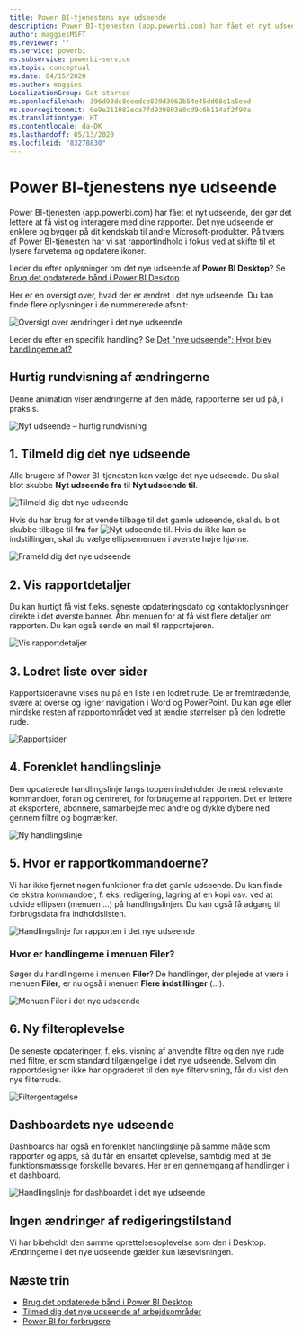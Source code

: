 ```yaml
---
title: Power BI-tjenestens nye udseende
description: Power BI-tjenesten (app.powerbi.com) har fået et nyt udseende. I denne artikel beskrives, hvordan du navigerer til rapporter ved hjælp af det nye udseende.
author: maggiesMSFT
ms.reviewer: ''
ms.service: powerbi
ms.subservice: powerbi-service
ms.topic: conceptual
ms.date: 04/15/2020
ms.author: maggies
LocalizationGroup: Get started
ms.openlocfilehash: 396d98dc8eeedce829d3062b54e45dd68e1a5ead
ms.sourcegitcommit: 0e9e211082eca7fd939803e0cd9c6b114af2f90a
ms.translationtype: HT
ms.contentlocale: da-DK
ms.lasthandoff: 05/13/2020
ms.locfileid: "83278830"
---
```

# <a name="the-new-look-of-the-power-bi-service"></a>Power BI-tjenestens nye udseende

Power BI-tjenesten (app.powerbi.com) har fået et nyt udseende, der gør det lettere at få vist og interagere med dine rapporter. Det nye udseende er enklere og bygger på dit kendskab til andre Microsoft-produkter. På tværs af Power BI-tjenesten har vi sat rapportindhold i fokus ved at skifte til et lysere farvetema og opdatere ikoner. 

Leder du efter oplysninger om det nye udseende af **Power BI Desktop**? Se [Brug det opdaterede bånd i Power BI Desktop](create-reports/desktop-ribbon.md).

Her er en oversigt over, hvad der er ændret i det nye udseende. Du kan finde flere oplysninger i de nummererede afsnit:

![Oversigt over ændringer i det nye udseende](media/service-new-look/power-bi-new-look-changes.png)

Leder du efter en specifik handling? Se [Det "nye udseende": Hvor blev handlingerne af?](service-new-look-where-actions.md)

## <a name="quick-tour-of-the-changes"></a>Hurtig rundvisning af ændringerne

Denne animation viser ændringerne af den måde, rapporterne ser ud på, i praksis.

![Nyt udseende – hurtig rundvisning](media/service-new-look/power-bi-new-look-quick-tour.gif)

## <a name="1-opt-in-to-the-new-look"></a>1. Tilmeld dig det nye udseende

Alle brugere af Power BI-tjenesten kan vælge det nye udseende. Du skal blot skubbe **Nyt udseende fra** til **Nyt udseende til**.

![Tilmeld dig det nye udseende](media/service-new-look/power-bi-new-look-off.png)

Hvis du har brug for at vende tilbage til det gamle udseende, skal du blot skubbe tilbage til **fra** for ![Nyt udseende til](media/service-new-look/power-bi-new-look-toggle-on.png). Hvis du ikke kan se indstillingen, skal du vælge ellipsemenuen i øverste højre hjørne.

![Frameld dig det nye udseende](media/service-new-look/power-bi-new-look-on.png)

## <a name="2-view-report-details"></a>2. Vis rapportdetaljer 

Du kan hurtigt få vist f.eks. seneste opdateringsdato og kontaktoplysninger direkte i det øverste banner.  Åbn menuen for at få vist flere detaljer om rapporten. Du kan også sende en mail til rapportejeren.

![Vis rapportdetaljer](media/service-new-look/power-bi-new-look-metadata.png)

## <a name="3-vertical-list-of-pages"></a>3. Lodret liste over sider 
Rapportsidenavne vises nu på en liste i en lodret rude. De er fremtrædende, svære at overse og ligner navigation i Word og PowerPoint. Du kan øge eller mindske resten af rapportområdet ved at ændre størrelsen på den lodrette rude.

![Rapportsider](media/service-new-look/power-bi-new-look-report-pages.png)

## <a name="4-simplified-action-bar"></a>4. Forenklet handlingslinje 

Den opdaterede handlingslinje langs toppen indeholder de mest relevante kommandoer, foran og centreret, for forbrugerne af rapporten. Det er lettere at eksportere, abonnere, samarbejde med andre og dykke dybere ned gennem filtre og bogmærker.

![Ny handlingslinje](media/service-new-look/power-bi-new-look-action-bar.png)

## <a name="5-where-are-the-report-commands"></a>5. Hvor er rapportkommandoerne?

Vi har ikke fjernet nogen funktioner fra det gamle udseende. Du kan finde de ekstra kommandoer, f. eks. redigering, lagring af en kopi osv. ved at udvide ellipsen (menuen ...) på handlingslinjen. Du kan også få adgang til forbrugsdata fra indholdslisten.

![Handlingslinje for rapporten i det nye udseende](media/service-new-look/power-bi-report-action-bar-new-look.gif)

### <a name="where-are-file-menu-actions"></a>Hvor er handlingerne i menuen Filer?

Søger du handlingerne i menuen **Filer**? De handlinger, der plejede at være i menuen **Filer**, er nu også i menuen **Flere indstillinger** (...). 

![Menuen Filer i det nye udseende](media/service-new-look/power-bi-file-menu-new-look.gif)

## <a name="6-new-filter-experience"></a>6. Ny filteroplevelse

De seneste opdateringer, f. eks. visning af anvendte filtre og den nye rude med filtre, er som standard tilgængelige i det nye udseende. Selvom din rapportdesigner ikke har opgraderet til den nye filtervisning, får du vist den nye filterrude.

![Filtergentagelse](media/service-new-look/power-bi-new-look-filters.png)

## <a name="dashboard-new-look-experience"></a>Dashboardets nye udseende 

Dashboards har også en forenklet handlingslinje på samme måde som rapporter og apps, så du får en ensartet oplevelse, samtidig med at de funktionsmæssige forskelle bevares. Her er en gennemgang af handlinger i et dashboard.
 
![Handlingslinje for dashboardet i det nye udseende](media/service-new-look/power-bi-dashboard-action-bar-new-look.gif)

## <a name="no-changes-to-edit-mode"></a>Ingen ændringer af redigeringstilstand 

Vi har bibeholdt den samme oprettelsesoplevelse som den i Desktop. Ændringerne i det nye udseende gælder kun læsevisningen.

## <a name="next-steps"></a>Næste trin

- [Brug det opdaterede bånd i Power BI Desktop](create-reports/desktop-ribbon.md)
- [Tilmed dig det nye udseende af arbejdsområder](collaborate-share/service-workspaces-new-look.md)
- [Power BI for forbrugere](consumer/end-user-consumer.md)
